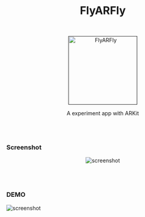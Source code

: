 
<h1 align="center">FlyARFly</h1> <br>
<p align="center">
  <a href=" ">
    <img title="FlyARFly" src="https://user-images.githubusercontent.com/16025198/38338692-a0feab46-3838-11e8-8d3c-83dc26990e17.png" width="180">
  </a>
</p>

<p align="center">
A experiment app with ARKit  
</p>
<br>
<br>
<h3>Screenshot</h3>
<p align="center">
<img title="screenshot" src="https://user-images.githubusercontent.com/16025198/38339865-7db3b61c-383e-11e8-8a6d-92e61ee6d930.png">
</p>
<br>
<br>
<h3>DEMO</h3>
<div>
<img title="screenshot" src="https://user-images.githubusercontent.com/16025198/38339642-5183a706-383d-11e8-9a2b-59c518fa8270.gif">
</div>
